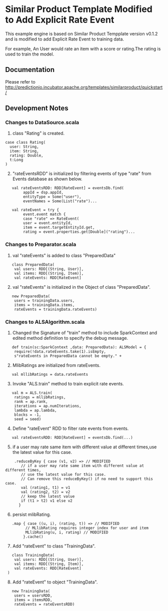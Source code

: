 <!--
Licensed to the Apache Software Foundation (ASF) under one or more
contributor license agreements.  See the NOTICE file distributed with
this work for additional information regarding copyright ownership.
The ASF licenses this file to You under the Apache License, Version 2.0
(the "License"); you may not use this file except in compliance with
the License.  You may obtain a copy of the License at

    http://www.apache.org/licenses/LICENSE-2.0

Unless required by applicable law or agreed to in writing, software
distributed under the License is distributed on an "AS IS" BASIS,
WITHOUT WARRANTIES OR CONDITIONS OF ANY KIND, either express or implied.
See the License for the specific language governing permissions and
limitations under the License.
-->

# Similar Product Template Modified to Add Explicit Rate Event

This example engine is based on Similar Product Tempplate version v0.1.2  and is modified to add Explicit Rate Event to training data.

For example, An User would rate an item with a score or rating.The rating is used to train the model.   

## Documentation

Please refer to http://predictionio.incubator.apache.org/templates/similarproduct/quickstart/



## Development Notes

### Changes to DataSource.scala

1) class "Rating" is created.
```
case class Rating(
  user: String,
  item: String,
  rating: Double,
  t:Long
)
```

2) "rateEventsRDD" is initialized by filtering events of type "rate" from Events database as shown below.

```
   val rateEventsRDD: RDD[RateEvent] = eventsDb.find(
        appId = dsp.appId,
        entityType = Some("user"),
        eventNames = Some(List("rate")...
       
   val rateEvent = try {
        event.event match {
        case "rate" => RateEvent(
        user = event.entityId,
        item = event.targetEntityId.get,
        rating = event.properties.get[Double]("rating")...
```

### Changes to Preparator.scala

1) val "rateEvents" is added to class "PreparedData"

```
   class PreparedData(
    val users: RDD[(String, User)],
    val items: RDD[(String, Item)],
    val rateEvents: RDD[RateEvent]
```

2) val "rateEvents" is initialized in the Object of class "PreparedData".

```
   new PreparedData(
    users = trainingData.users,
    items = trainingData.items,
    rateEvents = trainingData.rateEvents)
```

### Changes to ALSAlgorithm.scala

1) Changed the Signature of "train" method  to include SparkContext and edited  method definition to specify the   debug message.

```
   def train(sc:SparkContext ,data: PreparedData): ALSModel = {
    require(!data.rateEvents.take(1).isEmpty,
    s"rateEvents in PreparedData cannot be empty." +
```

2) MlibRatings are initialized from rateEvents.

```
   val mllibRatings = data.rateEvents
```

3) Invoke "ALS.train" method to train explicit rate events.
```
   val m = ALS.train(
    ratings = mllibRatings,
    rank = ap.rank,
    iterations = ap.numIterations,
    lambda = ap.lambda,
    blocks = -1,
    seed = seed)
```

4) Define "rateEvent"  RDD to filter rate events from events.

```
   val rateEventsRDD: RDD[RateEvent] = eventsDb.find(...)
```

5) if a user may rate same item with different value at different times,use the latest value for this case.

```
    .reduceByKey { case (v1, v2) => // MODIFIED
       // if a user may rate same item with different value at different times,
       // use the latest value for this case.
       // Can remove this reduceByKey() if no need to support this case.
       val (rating1, t1) = v1
       val (rating2, t2) = v2
       // keep the latest value
       if (t1 > t2) v1 else v2
      }
```

6) persist  mlibRating.
```
   .map { case ((u, i), (rating, t)) => // MODIFIED
         // MLlibRating requires integer index for user and item
         MLlibRating(u, i, rating) // MODIFIED
        }.cache()
```


7) Add "rateEvent"  to class "TrainingData".

```
   class TrainingData(
    val users: RDD[(String, User)],
    val items: RDD[(String, Item)],
    val rateEvents: RDD[RateEvent]
 )
```

8) Add "rateEvent"  to object "TrainingData".

```
   new TrainingData(
    users = usersRDD,
    items = itemsRDD,
    rateEvents = rateEventsRDD)
```



